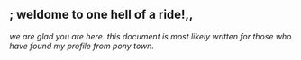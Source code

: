 ## ; weldome to one hell of a ride!,,

*we are glad you are here. this document is most likely written for those who have found my profile from pony town.*

